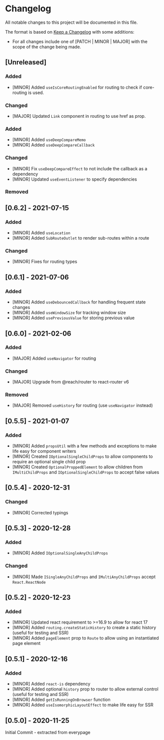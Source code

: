 # Changelog

All notable changes to this project will be documented in this file.

The format is based on [Keep a Changelog](https://keepachangelog.com/en/1.0.0/) with some additions:
- For all changes include one of [PATCH | MINOR | MAJOR] with the scope of the change being made.

## [Unreleased]

### Added
- [MINOR] Added `useIsCoreRoutingEnabled` for routing to check if core-routing is used.

### Changed
- [MAJOR] Updated `Link` component in routing to use href as prop.

### Added
- [MINOR] Added `useDeepCompareMemo`
- [MINOR] Added `useDeepCompareCallback`

### Changed
- [MINOR] Fix `useDeepCompareEffect` to not include the callback as a dependency
- [MINOR] Updated `useEventListener` to specify dependencies

### Removed

## [0.6.2] - 2021-07-15

### Added
- [MINOR] Added `useLocation`
- [MINOR] Added `SubRouteOutlet` to render sub-routes within a route

### Changed
- [MINOR] Fixes for routing types

## [0.6.1] - 2021-07-06

### Added
- [MINOR] Added `useDebouncedCallback` for handling frequent state changes
- [MINOR] Added `useWindowSize` for tracking window size
- [MINOR] Added `usePreviousValue` for storing previous value

## [0.6.0] - 2021-02-06

### Added
- [MAJOR] Added `useNavigator` for routing

### Changed
- [MAJOR] Upgrade from @reach/router to react-router v6

### Removed
- [MAJOR] Removed `useHistory` for routing (use `useNavigator` instead)

## [0.5.5] - 2021-01-07

### Added
- [MINOR] Added `propsUtil` with a few methods and exceptions to make life easy for component writers
- [MINOR] Created `IOptionalSingleChildProps` to allow components to require an optional single child prop
- [MINOR] Created `OptionalProppedElement` to allow children from `IMultiChildProps` and `IOptionalSingleChildProps` to accept false values

## [0.5.4] - 2020-12-31

### Changed
- [MINOR] Corrected typings

## [0.5.3] - 2020-12-28

### Added
- [MINOR] Added `IOptionalSingleAnyChildProps`

### Changed
- [MINOR] Made `ISingleAnyChildProps` and `IMultiAnyChildProps` accept `React.ReactNode`

## [0.5.2] - 2020-12-23

### Added
- [MINOR] Updated react requirement to >=16.9 to allow for react 17
- [MINOR] Added `routing.createStaticHistory` to create a static history (useful for testing and SSR)
- [MINOR] Added `pageElement` prop to `Route` to allow using an instantiated page element

## [0.5.1] - 2020-12-16

### Added
- [MINOR] Added `react-is` dependency
- [MINOR] Added optional `history` prop to router to allow external control (useful for testing and SSR)
- [MINOR] Added `getIsRunningOnBrowser` function
- [MINOR] Added `useIsomorphicLayoutEffect` to make life easy for SSR

## [0.5.0] - 2020-11-25

Initial Commit - extracted from everypage
